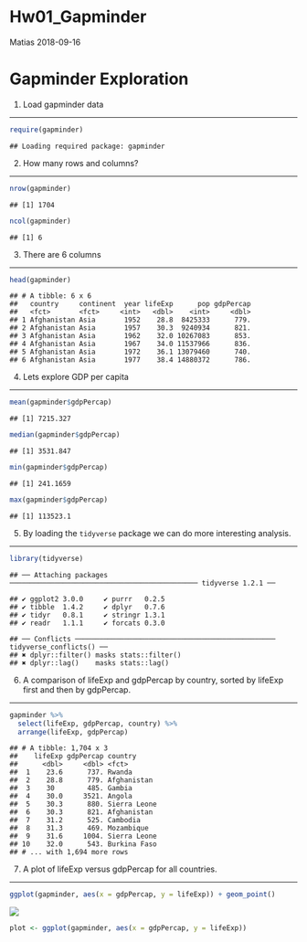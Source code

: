 Hw01\_Gapminder
================
Matias
2018-09-16

Gapminder Exploration
=====================

1. Load gapminder data
----------------------

``` r
require(gapminder)
```

    ## Loading required package: gapminder

2. How many rows and columns?
-----------------------------

``` r
nrow(gapminder)
```

    ## [1] 1704

``` r
ncol(gapminder)
```

    ## [1] 6

3. There are 6 columns
----------------------

``` r
head(gapminder)
```

    ## # A tibble: 6 x 6
    ##   country     continent  year lifeExp      pop gdpPercap
    ##   <fct>       <fct>     <int>   <dbl>    <int>     <dbl>
    ## 1 Afghanistan Asia       1952    28.8  8425333      779.
    ## 2 Afghanistan Asia       1957    30.3  9240934      821.
    ## 3 Afghanistan Asia       1962    32.0 10267083      853.
    ## 4 Afghanistan Asia       1967    34.0 11537966      836.
    ## 5 Afghanistan Asia       1972    36.1 13079460      740.
    ## 6 Afghanistan Asia       1977    38.4 14880372      786.

4. Lets explore GDP per capita
------------------------------

``` r
mean(gapminder$gdpPercap)
```

    ## [1] 7215.327

``` r
median(gapminder$gdpPercap)
```

    ## [1] 3531.847

``` r
min(gapminder$gdpPercap)
```

    ## [1] 241.1659

``` r
max(gapminder$gdpPercap)
```

    ## [1] 113523.1

5. By loading the `tidyverse` package we can do more interesting analysis.
--------------------------------------------------------------------------

``` r
library(tidyverse)
```

    ## ── Attaching packages ────────────────────────────────────────────── tidyverse 1.2.1 ──

    ## ✔ ggplot2 3.0.0     ✔ purrr   0.2.5
    ## ✔ tibble  1.4.2     ✔ dplyr   0.7.6
    ## ✔ tidyr   0.8.1     ✔ stringr 1.3.1
    ## ✔ readr   1.1.1     ✔ forcats 0.3.0

    ## ── Conflicts ───────────────────────────────────────────────── tidyverse_conflicts() ──
    ## ✖ dplyr::filter() masks stats::filter()
    ## ✖ dplyr::lag()    masks stats::lag()

6. A comparison of lifeExp and gdpPercap by country, sorted by lifeExp first and then by gdpPercap.
---------------------------------------------------------------------------------------------------

``` r
gapminder %>%
  select(lifeExp, gdpPercap, country) %>%
  arrange(lifeExp, gdpPercap)
```

    ## # A tibble: 1,704 x 3
    ##    lifeExp gdpPercap country     
    ##      <dbl>     <dbl> <fct>       
    ##  1    23.6      737. Rwanda      
    ##  2    28.8      779. Afghanistan 
    ##  3    30        485. Gambia      
    ##  4    30.0     3521. Angola      
    ##  5    30.3      880. Sierra Leone
    ##  6    30.3      821. Afghanistan 
    ##  7    31.2      525. Cambodia    
    ##  8    31.3      469. Mozambique  
    ##  9    31.6     1004. Sierra Leone
    ## 10    32.0      543. Burkina Faso
    ## # ... with 1,694 more rows

7. A plot of lifeExp versus gdpPercap for all countries.
--------------------------------------------------------

``` r
ggplot(gapminder, aes(x = gdpPercap, y = lifeExp)) + geom_point()
```

![](hm01_gapminder_files/figure-markdown_github/unnamed-chunk-7-1.png)

``` r
plot <- ggplot(gapminder, aes(x = gdpPercap, y = lifeExp)) 
```
